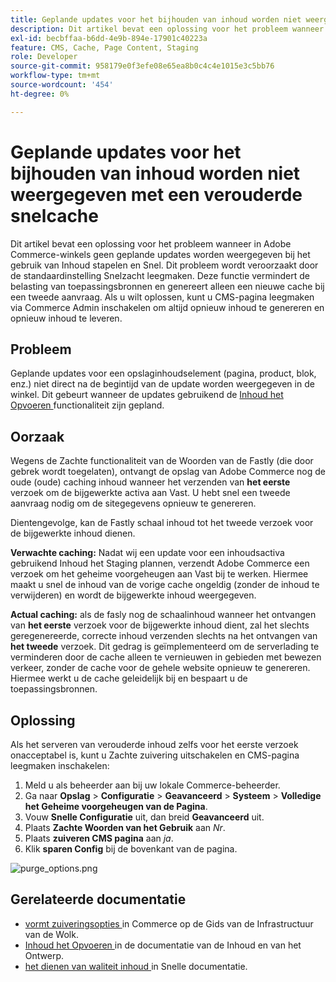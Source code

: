 ```yaml
---
title: Geplande updates voor het bijhouden van inhoud worden niet weergegeven met een verouderde snelcache
description: Dit artikel bevat een oplossing voor het probleem wanneer in Adobe Commerce-winkels geen geplande updates worden weergegeven bij het gebruik van Inhoud stapelen en Snel. Dit probleem wordt veroorzaakt door de standaardinstelling Snelzacht leegmaken. Deze functie vermindert de belasting van toepassingsbronnen en genereert alleen een nieuwe cache bij een tweede aanvraag. Als u wilt oplossen, kunt u CMS-pagina leegmaken via Commerce Admin inschakelen om altijd opnieuw inhoud te genereren en opnieuw inhoud te leveren.
exl-id: becbffaa-b6dd-4e9b-894e-17901c40223a
feature: CMS, Cache, Page Content, Staging
role: Developer
source-git-commit: 958179e0f3efe08e65ea8b0c4c4e1015e3c5bb76
workflow-type: tm+mt
source-wordcount: '454'
ht-degree: 0%

---
```


# Geplande updates voor het bijhouden van inhoud worden niet weergegeven met een verouderde snelcache

Dit artikel bevat een oplossing voor het probleem wanneer in Adobe Commerce-winkels geen geplande updates worden weergegeven bij het gebruik van Inhoud stapelen en Snel. Dit probleem wordt veroorzaakt door de standaardinstelling Snelzacht leegmaken. Deze functie vermindert de belasting van toepassingsbronnen en genereert alleen een nieuwe cache bij een tweede aanvraag. Als u wilt oplossen, kunt u CMS-pagina leegmaken via Commerce Admin inschakelen om altijd opnieuw inhoud te genereren en opnieuw inhoud te leveren.

## Probleem

Geplande updates voor een opslaginhoudselement (pagina, product, blok, enz.) niet direct na de begintijd van de update worden weergegeven in de winkel. Dit gebeurt wanneer de updates gebruikend de [ Inhoud het Opvoeren ](https://experienceleague.adobe.com/docs/commerce-admin/content-design/staging/content-staging.html) functionaliteit zijn gepland.

## Oorzaak

Wegens de Zachte functionaliteit van de Woorden van de Fastly (die door gebrek wordt toegelaten), ontvangt de opslag van Adobe Commerce nog de oude (oude) caching inhoud wanneer het verzenden van **het eerste** verzoek om de bijgewerkte activa aan Vast. U hebt snel een tweede aanvraag nodig om de sitegegevens opnieuw te genereren.

Dientengevolge, kan de Fastly schaal inhoud tot het tweede verzoek voor de bijgewerkte inhoud dienen.

**Verwachte caching:** Nadat wij een update voor een inhoudsactiva gebruikend Inhoud het Staging plannen, verzendt Adobe Commerce een verzoek om het geheime voorgeheugen aan Vast bij te werken. Hiermee maakt u snel de inhoud van de vorige cache ongeldig (zonder de inhoud te verwijderen) en wordt de bijgewerkte inhoud weergegeven.

**Actual caching:** als de fasly nog de schaalinhoud wanneer het ontvangen van **het eerste** verzoek voor de bijgewerkte inhoud dient, zal het slechts geregenereerde, correcte inhoud verzenden slechts na het ontvangen van **het tweede** verzoek. Dit gedrag is geïmplementeerd om de serverlading te verminderen door de cache alleen te vernieuwen in gebieden met bewezen verkeer, zonder de cache voor de gehele website opnieuw te genereren. Hiermee werkt u de cache geleidelijk bij en bespaart u de toepassingsbronnen.

## Oplossing

Als het serveren van verouderde inhoud zelfs voor het eerste verzoek onacceptabel is, kunt u Zachte zuivering uitschakelen en CMS-pagina leegmaken inschakelen:

1. Meld u als beheerder aan bij uw lokale Commerce-beheerder.
1. Ga naar **Opslag** > **Configuratie** > **Geavanceerd** > **Systeem** > **Volledige het Geheime voorgeheugen van de Pagina**.
1. Vouw **Snelle Configuratie** uit, dan breid **Geavanceerd** uit.
1. Plaats **Zachte Woorden van het Gebruik** aan *Nr*.
1. Plaats **zuiveren CMS pagina** aan *ja*.
1. Klik **sparen Config** bij de bovenkant van de pagina.


![ purge_options.png ](assets/purge_options.png)

## Gerelateerde documentatie

* [ vormt zuiveringsopties ](https://experienceleague.adobe.com/docs/commerce-cloud-service/user-guide/cdn/setup-fastly/fastly-configuration.html) in Commerce op de Gids van de Infrastructuur van de Wolk.
* [ Inhoud het Opvoeren ](https://experienceleague.adobe.com/docs/commerce-admin/content-design/staging/content-staging.html) in de documentatie van de Inhoud en van het Ontwerp.
* [ het dienen van waliteit inhoud ](https://docs.fastly.com/guides/performance-tuning/serving-stale-content) in Snelle documentatie.
